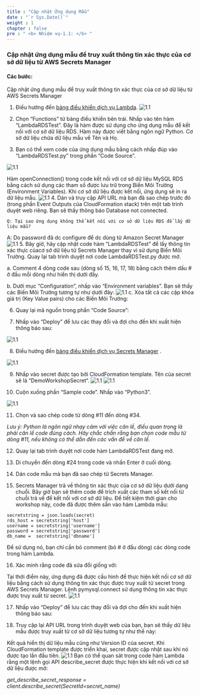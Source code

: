 ```yaml
---
title : "Cập nhật Ứng dụng Mẫu"
date : "`r Sys.Date()`"
weight : 1
chapter : false
pre : " <b> Nhiệm vụ-1.1: </b> "
---
```




### Cập nhật ứng dụng mẫu để truy xuất thông tin xác thực của cơ sở dữ liệu từ AWS Secrets Manager
#### Các bước:
Cập nhật ứng dụng mẫu để truy xuất thông tin xác thực của cơ sở dữ liệu từ AWS Secrets Manager

1. Điều hướng đến [bảng điều khiển dịch vụ Lambda](https://console.aws.amazon.com/lambda).
![1.1](/images/m1/1.1/s1.png)
2. Chọn “Functions” từ bảng điều khiển bên trái. Nhấp vào tên hàm “LambdaRDSTest”. Đây là hàm được sử dụng cho ứng dụng mẫu để kết nối với cơ sở dữ liệu RDS. Hàm này được viết bằng ngôn ngữ Python. Cơ sở dữ liệu chứa dữ liệu mẫu về Tên và Họ.

3. Bạn có thể xem code của ứng dụng mẫu bằng cách nhấp đúp vào “LambdaRDSTest.py” trong phần “Code Source”.

![1.1](/images/m1/1.1/s3a.png)

Hàm openConnection() trong code kết nối với cơ sở dữ liệu MySQL RDS bằng cách sử dụng các tham số được lưu trữ trong Biến Môi Trường (Environment Variables). Khi cơ sở dữ liệu được kết nối, ứng dụng sẽ in ra dữ liệu mẫu.
![1.1](/images/m1/1.1/s3b.png)
4. Dán và truy cập API URL mà bạn đã sao chép trước đó (trong phần Event Outputs của CloudFormation stack) trên một tab trình duyệt web riêng. Bạn sẽ thấy thông báo Database not connected.
```
Q: Tại sao ứng dụng không thể kết nối với cơ sở dữ liệu RDS để lấy dữ liệu mẫu?
```
A: Do password đã dc configure để dc dùng từ Amazon Secret Manager
![1.1](/images/m1/1.1/s4.png)
5. Bây giờ, hãy cập nhật code hàm “LambdaRDSTest” để lấy thông tin xác thực củacơ sở dữ liệu từ Secrets Manager thay vì sử dụng Biến Môi Trường. Quay lại tab trình duyệt nơi code LambdaRDSTest.py được mở.

a. Comment 4 dòng code sau (dòng số 15, 16, 17, 18) bằng cách thêm dấu # ở đầu mỗi dòng như hiển thị dưới đây.

b. Dưới mục “Configuration”, nhấp vào “Environment variables”. Bạn sẽ thấy các Biến Môi Trường tương tự như dưới đây:
![1.1](/images/m1/1.1/s5b.png)
c. Xóa tất cả các cặp khóa giá trị (Key Value pairs) cho các Biến Môi Trường:

6. Quay lại mã nguồn trong phần “Code Source”:



7. Nhấp vào “Deploy” để lưu các thay đổi và đợi cho đến khi xuất hiện thông báo sau:

![1.1](/images/m1/1.1/s7.png)

8. Điều hướng đến [bảng điều khiển dịch vụ Secrets Manager](https://console.aws.amazon.com/secretsmanager) .

![1.1](/images/m1/1.1/s8.png)

9. Nhấp vào secret được tạo bởi CloudFormation template. Tên của secret sẽ là “DemoWorkshopSecret“.
![1.1](/images/m1/1.1/s9.png)
![1.1](/images/m1/1.1/s9b.png)


10. Cuộn xuống phần “Sample code”. Nhấp vào “Python3”.

![1.1](/images/m1/1.1/s10.png)


11. Chọn và sao chép code từ dòng #11 đến dòng #34.

*Lưu ý: Python là ngôn ngữ nhạy cảm với việc căn lề, điều quan trọng là phải căn lề code đúng cách. Hãy chắc chắn rằng bạn chọn code mẫu từ dòng #11, nếu không có thể dẫn đến các vấn đề về căn lề.*


12. Quay lại tab trình duyệt nơi code hàm LambdaRDSTest đang mở.



13. Di chuyển đến dòng #24 trong code và nhấn Enter ở cuối dòng.



14. Dán code mẫu mà bạn đã sao chép từ Secrets Manager.




15. Secrets Manager trả về thông tin xác thực của cơ sở dữ liệu dưới dạng chuỗi. Bây giờ bạn sẽ thêm code để trích xuất các tham số kết nối từ chuỗi trả về để kết nối với cơ sở dữ liệu. Để tiết kiệm thời gian cho workshop này, code đã được thêm sẵn vào hàm Lambda mẫu:
```
secretstring = json.loads(secret)
rds_host = secretstring['host']
username = secretstring['username']
password = secretstring['password']
db_name =  secretstring['dbname']
```

Để sử dụng nó, bạn chỉ cần bỏ comment  (bỏ # ở đầu dòng) các dòng code trong hàm Lambda.


16. Xác minh rằng code đã sửa đổi giống với:

Tại thời điểm này, ứng dụng đã được cấu hình để thực hiện kết nối cơ sở dữ liệu bằng cách sử dụng thông tin xác thực được truy xuất từ secret trong AWS Secrets Manager. Lệnh pymysql.connect sử dụng thông tin xác thực được truy xuất từ secret.
![1.1](/images/m1/1.1/s16.png)

17. Nhấp vào “Deploy” để lưu các thay đổi và đợi cho đến khi xuất hiện thông báo sau:



18. Truy cập lại API URL trong trình duyệt web của bạn, bạn sẽ thấy dữ liệu mẫu được truy xuất từ cơ sở dữ liệu tương tự như thế này:

Kết quả hiển thị dữ liệu mẫu cũng như Version ID của secret. Khi CloudFormation template được triển khai, secret được cập nhật sau khi nó được tạo lần đầu tiên.
![1.1](/images/m1/1.1/s18.png)
Bạn có thể quan sát trong code hàm Lambda rằng một lệnh gọi API describe_secret được thực hiện khi kết nối với cơ sở dữ liệu được mở:

*get_describe_secret_response = client.describe_secret(SecretId=secret_name)*